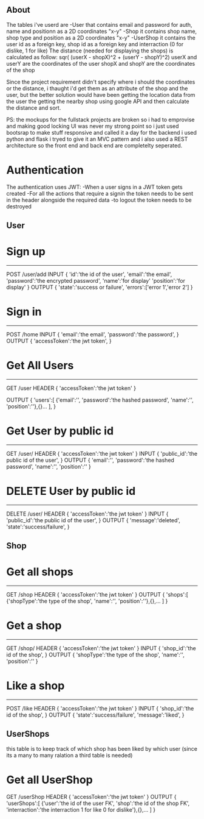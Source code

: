 ## About
The tables i've userd are 
    -User that contains email and password for auth, name  and positionn as a 2D coordinates "x-y"
    -Shop it contains shop name, shop type and position as a 2D coordinates "x-y"
    -UserShop it contains the user id as a foreign key, shop id as a foreign key and interraction (0 for dislike, 1 for like)
The distance (needed for displaying the shops) is calculated as follow:
    sqr( (userX - shopX)^2 + (userY - shopY)^2)
    userX and userY are the coordinates of the user
    shopX and shopY are the coordinates of the shop

Since the project requirement didn't specify where i should the coordinates or the distance, i thaught i'd get them as an attribute of the shop and the user, but the better solution would have been getting the location data from the user the getting the nearby shop using google API and then calculate the distance and sort.

PS: the mockups for the fullstack projects are broken so i had to emprovise and making good locking UI was never my strong point so i just used bootsrap to make stuff responsive and called it a day
for the backend i used python and flask i tryed to give it an MVC pattern and i also used a REST architecture so the front end and back end are completelty seperated.
# Authentication
The authentication uses JWT:
    -When a user signs in a JWT token gets created 
    -For all the actions that require a signin the token needs to be sent in the header alongside the required data
    -to logout the token needs to be destroyed

## User
# Sign up 
--------
POST /user/add
INPUT
{
    'id':'the id of the user',
    'email':'the email',
    'password':'the encrypted password',
    'name':'for display'
    'position':'for display'
}
OUTPUT
{
    'state':'success or failure',
    'errors':['error 1','error 2']
}
# Sign in
----------
POST /home
INPUT
{
    'email':'the email',
    'password':'the password',
}
OUTPUT
{
    'accessToken':'the jwt token',
}
# Get All Users
----------
GET /user
HEADER
{
    'accessToken':'the jwt token'
}

OUTPUT
{
    'users':[
        {'email':'',
        'password':'the hashed password',
        'name':'',
        'position':''},{}...
    ],
}
# Get User by public id
----------
GET /user/<userId>
HEADER
{
    'accessToken':'the jwt token'
}
INPUT
{
    'public_id':'the public id of the user',
}
OUTPUT
{
    'email':'',
    'password':'the hashed password',
    'name':'',
    'position':''
}
# DELETE User by public id
----------
DELETE /user/<userId>
HEADER
{
    'accessToken':'the jwt token'
}
INPUT
{
    'public_id':'the public id of the user',
}
OUTPUT
{
    'message':'deleted',
    'state':'success/failure',
}
## Shop

# Get all shops
----------
GET /shop
HEADER
{
    'accessToken':'the jwt token'
}
OUTPUT
{
    'shops':[
        {'shopType':'the type of the shop',
        'name':'',
        'position':''},{},...
    ]
}
# Get a shop
----------
GET /shop/<shopid>
HEADER
{
    'accessToken':'the jwt token'
}
INPUT
{
    'shop_id':'the id of the shop',
}
OUTPUT
{
    'shopType':'the type of the shop',
    'name':'',
    'position':''
}
# Like a shop
----------
POST /like
HEADER
{
    'accessToken':'the jwt token'
}
INPUT
{
    'shop_id':'the id of the shop',
}
OUTPUT
{
    'state':'success/failure',
    'message':'liked',
}
## UserShops
this table is to keep track of which shop has been liked by which user (since its a many to many ralation a third table is needed)
# Get all UserShop
GET /userShop
HEADER
{
    'accessToken':'the jwt token'
}
OUTPUT
{
    'userShops':[
        {'user':'the id of the user FK',
        'shop':'the id of the shop FK',
        'interraction':'the interraction 1 for like 0 for dislike'},{},...
    ]
}

